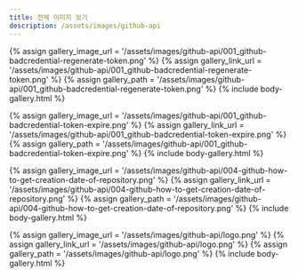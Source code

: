 ```yaml
---
title: 전체 이미지 보기
description: /assets/images/github-api
---
```




{% assign gallery_image_url = '/assets/images/github-api/001_github-badcredential-regenerate-token.png' %}
{% assign gallery_link_url = '/assets/images/github-api/001_github-badcredential-regenerate-token.png' %}
{% assign gallery_path = '/assets/images/github-api/001_github-badcredential-regenerate-token.png' %}
{% include body-gallery.html %}

{% assign gallery_image_url = '/assets/images/github-api/001_github-badcredential-token-expire.png' %}
{% assign gallery_link_url = '/assets/images/github-api/001_github-badcredential-token-expire.png' %}
{% assign gallery_path = '/assets/images/github-api/001_github-badcredential-token-expire.png' %}
{% include body-gallery.html %}

{% assign gallery_image_url = '/assets/images/github-api/004-github-how-to-get-creation-date-of-repository.png' %}
{% assign gallery_link_url = '/assets/images/github-api/004-github-how-to-get-creation-date-of-repository.png' %}
{% assign gallery_path = '/assets/images/github-api/004-github-how-to-get-creation-date-of-repository.png' %}
{% include body-gallery.html %}

{% assign gallery_image_url = '/assets/images/github-api/logo.png' %}
{% assign gallery_link_url = '/assets/images/github-api/logo.png' %}
{% assign gallery_path = '/assets/images/github-api/logo.png' %}
{% include body-gallery.html %}
